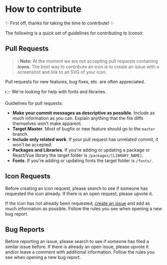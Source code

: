 # How to contribute

:sparkles: First off, thanks for taking the time to contribute! :sparkles:

The following is a quick set of guidelines for contributing to Iconoir.

## Pull Requests

> :information_source: **Note:** At the moment we are not accepting pull requests containing _**icons**_. The best way to contribute an icon is to create an issue with a screenshot and link to an SVG of your icon.

Pull requests for new features, bug fixes, etc. are often appreciated.

:point_right: We're looking for help with fonts and libraries.

Guidelines for pull requests:
- __Make your commit messages as descriptive as possible.__ Include as much information as you can. Explain anything that the file diffs themselves won’t make apparent.
- __Target Master__. Most of bugfix or new feature should go to the `master` branch.
- __Include only related work__. If your pull request has unrelated commit, it won't be accepted.
- __Packages and Libraries__. If you're adding or updating a package or React/Vue library the target folder is `/packages/[LIBRARY_NAME]`.
- __Fonts__. If you're adding or updating fonts the target folder is `/fonts/`.

## Icon Requests

Before creating an icon request, please search to see if someone has requested the icon already. If there is an open request, please upvote it.

If the icon has not already been requested, [create an issue](https://github.com/lucaburgio/iconoir/issues/new/choose) and add as much information as possible.
Follow the rules you see when opening a new bug report.

## Bug Reports

Before reporting an issue, please search to see if someone has filed a similar issue before. If there is already an open issue, please upvote it and/or leave a comment with additional information.
Follow the rules you see when opening a new bug report.

